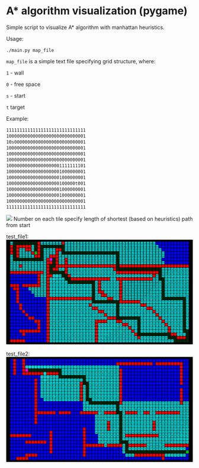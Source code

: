 # A* algorithm visualization (pygame)

Simple script to visualize A* algorithm with manhattan heuristics.

Usage:
```
./main.py map_file
```
`map_file` is a simple text file specifying grid structure, where:

`1` - wall

`0` - free space

`s` - start

`t` target

Example:
```
111111111111111111111111111111
100000000000000000000000000001
10s000000000000000000000000001
100000000000000000000000000001
100000000000000000000000000001
100000000000000000000000000001
100000000000000000001111111101
100000000000000000001000000001
100000000000000000001000000001
10000000000000000000100000t001
100000000000000000001000000001
100000000000000000001000000001
100000000000000000000000000001
111111111111111111111111111111
```
![](screenshots/paths.gif)
Number on each tile specify length of shortest (based on heuristics) path from start

test_file1:
![](screenshots/1.png)

test_file2:
![](screenshots/2.png)
